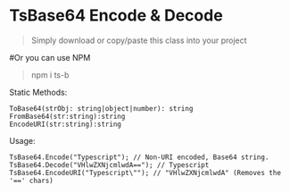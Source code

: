 # TsBase64 Encode & Decode

> Simply download or copy/paste this class into your project

#Or you can use NPM

>npm i ts-b

Static Methods:
```
ToBase64(strObj: string|object|number): string
FromBase64(str:string):string
EncodeURI(str:string):string
```
Usage:
```
TsBase64.Encode("Typescript"); // Non-URI encoded, Base64 string.
TsBase64.Decode("VHlwZXNjcmlwdA=="); // Typescript
TsBase64.EncodeURI("Typescript\""); // "VHlwZXNjcmlwdA" (Removes the '==' chars)
```
